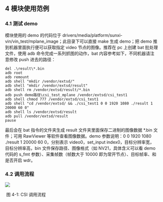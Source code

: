 ## 4 模块使用范例

### 4.1 测试 demo

模块使用的 demo 的代码位于 drivers/media/platform/sunxi-vin/vin_test/mplane_image；此目录下可以直接 make 生成 demo；把 demo 推到机器里面执行便可以获取指定 video 节点的图像。推荐在 pc 上创建 bat 批处理文件，使用 adb 命令完成一系列抓图的动作，bat 内容参考如下，不同机器请注意修改 push 进去的路径：

```
del .\result\*.bin
adb root
adb remount
adb shell "mkdir /vendor/extsd/"
adb shell "mkdir /vendor/extsd/result"
adb shell rm /vendor/extsd/result/*.bin
adb push demo路径\csi_test_mplane /vendor/extsd/csi_test1
adb shell chmod 777 /vendor/extsd/csi_test1
adb shell "cd /vendor/extsd/ && ./csi_test1 0 0 1920 1080 ./result 1 20000 60 0"
adb shell ls /vendor/extsd/result
adb pull /vendor/extsd/result
pause
```

最后会在 bat 指令的文件夹生成 result 文件夹里面保存二进制的图像数据 *.bin 文件；可用 RawViewer 等软件查看图像数据。demo 参数说明：0 0 1920 1080 ./result 1 20000 60 0，分别表示 video0，set_input index0，目标分辨率宽，目标分辨率高，bin 文件保存路径、图像格式（如 NV21，具体含义可以看 demo 代码的 s_fmt 参数）、采集帧数（帧数大于 10000 即为常开节点）、目标帧率、和是否开启 wdr。



### 4.2 调用流程

![](http://photos.100ask.net/tina-docs/LinuxMIPICSIDevelopmentGuide_005.png)

​														  		图 4-1: CSI 调用流程	